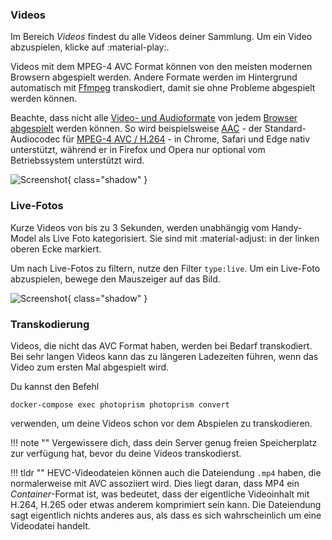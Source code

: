 ### Videos ###
Im Bereich *Videos* findest du alle Videos deiner Sammlung. Um ein Video abzuspielen, klicke auf :material-play:.

Videos mit dem MPEG-4 AVC Format können von den meisten modernen Browsern abgespielt werden.
Andere Formate werden im Hintergrund automatisch mit [Ffmpeg](https://www.ffmpeg.org/documentation.html) transkodiert, damit sie ohne Probleme abgespielt werden können.

Beachte, dass nicht alle [Video- und Audioformate](https://caniuse.com/?search=video%20format) von jedem [Browser abgespielt](https://docs.photoprism.app/getting-started/troubleshooting/browsers/) werden können. 
So wird beispielsweise [AAC](https://caniuse.com/aac) - der Standard-Audiocodec für [MPEG-4 AVC / H.264](https://caniuse.com/mpeg4) - in Chrome, Safari und Edge nativ unterstützt, 
während er in Firefox und Opera nur optional vom Betriebssystem unterstützt wird.

![Screenshot](img/video-1.png){ class="shadow" }

### Live-Fotos ###
Kurze Videos von bis zu 3 Sekunden, werden unabhängig vom Handy-Model als Live Foto kategorisiert.
Sie sind mit :material-adjust: in der linken oberen Ecke markiert.

Um nach Live-Fotos zu filtern, nutze den Filter `type:live`. Um ein Live-Foto abzuspielen, bewege den Mauszeiger auf das Bild.

![Screenshot](img/live-photo.png){ class="shadow" }

### Transkodierung ###

Videos, die nicht das AVC Format haben, werden bei Bedarf transkodiert.
Bei sehr langen Videos kann das zu längeren Ladezeiten führen, wenn das Video zum ersten Mal abgespielt wird.

Du kannst den Befehl


```
docker-compose exec photoprism photoprism convert
```

verwenden, um deine Videos schon vor dem Abspielen zu transkodieren.

!!! note ""
    Vergewissere dich, dass dein Server genug freien Speicherplatz zur verfügung hat, bevor du deine Videos transkodierst. 

!!! tldr ""
    HEVC-Videodateien können auch die Dateiendung `.mp4` haben, die normalerweise mit AVC assoziiert wird. Dies liegt daran, dass MP4 ein
    *Container*-Format ist, was bedeutet, dass der eigentliche Videoinhalt mit H.264, H.265 oder etwas anderem komprimiert sein kann.
    Die Dateiendung sagt eigentlich nichts anderes aus, als dass es sich wahrscheinlich um eine Videodatei handelt.